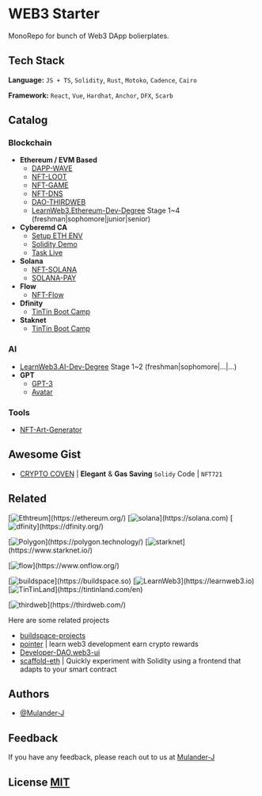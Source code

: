 # WEB3 Starter

MonoRepo for bunch of Web3 DApp bolierplates.

## Tech Stack

**Language:** `JS + TS`, `Solidity`, `Rust`, `Motoko`, `Cadence`, `Cairo`

**Framework:** `React`, `Vue`, `Hardhat`, `Anchor`, `DFX`, `Scarb`

## Catalog

### Blockchain

- **Ethereum / EVM Based**
  - [DAPP-WAVE](/evm/dapp-wave/)
  - [NFT-LOOT](/evm/nft-loot/)
  - [NFT-GAME](/evm/nft-game/)
  - [NFT-DNS](/evm/nft-dns/)
  - [DAO-THIRDWEB](/evm/dao-thirdweb/)
  - [LearnWeb3.Ethereum-Dev-Degree](/evm/ethereum-dev-degree/) Stage 1~4 (freshman|sophomore|junior|senior)
- **Cyberemd CA**
  - [Setup ETH ENV](/cyberemd-ca/installETH.md)
  - [Solidity Demo](/cyberemd-ca/solidity-demo/)
  - [Task Live](/cyberemd-ca/task-live/)
- **Solana**
  - [NFT-SOLANA](/solana/nft-sol/)
  - [SOLANA-PAY](/solana/solana-pay/)
- **Flow**
  - [NFT-Flow](/flow/nft-flow/)
- **Dfinity**
  - [TinTin Boot Camp](/dfinity/learnMotoko/)
- **Staknet**
  - [TinTin Boot Camp](/starknet/tintin_dev_boot_camp/)

### AI

- [LearnWeb3.AI-Dev-Degree](/ai/ai-dev-degree/) Stage 1~2 (freshman|sophomore|...|...)
- **GPT**
  - [GPT-3](/ai/gpt3-try/)
  - [Avatar](/ai/avatar/)

### Tools

- [NFT-Art-Generator](/tools/nft-art-generator/)

## Awesome Gist

- [CRYPTO COVEN](/awesome.gist/CryptoCoven.sol) | **Elegant** & **Gas Saving** `Solidy` Code | `NFT721`

## Related

[![Ethtreum](https://img.shields.io/badge/L1-ethereum-3498db.svg?)](https://ethereum.org/)
[![solana](https://img.shields.io/badge/L1-solana-8b4ff6.svg?)](https://solana.com)
[![dfinity](https://img.shields.io/badge/L1-dfinity-f15a24.svg?)](https://dfinity.org/)

[![Polygon](https://img.shields.io/badge/L2-polygon-7B3FE4.svg?)](https://polygon.technology/)
[![starknet](https://img.shields.io/badge/L2-starknet-0c0c4f.svg?)](https://www.starknet.io/)

[![flow](https://img.shields.io/badge/NFT-flow-00ef8b.svg?)](https://www.onflow.org/)

[![buildspace](https://img.shields.io/badge/Idea-buildspace-9d8eee.svg?)](https://buildspace.so)
[![LearnWeb3](https://img.shields.io/badge/Edu-LearnWeb3-8291fe.svg?)](https://learnweb3.io)
[![TinTinLand](https://img.shields.io/badge/Community-TinTinLand-d23d60.svg?)](https://tintinland.com/en)

[![thirdweb](https://img.shields.io/badge/PAAS-thirdweb-A855F7.svg?)](https://thirdweb.com/)

Here are some related projects

- [buildspace-projects](https://github.com/buildspace/buildspace-projects)
- [pointer](https://www.pointer.gg/) | learn web3 development earn crypto rewards
- [Developer-DAO.web3-ui](https://github.com/Developer-DAO/web3-ui)
- [scaffold-eth](https://github.com/scaffold-eth/scaffold-eth) | Quickly experiment with Solidity using a frontend that adapts to your smart contract

## Authors

- [@Mulander-J](https://github.com/Mulander-J)

## Feedback

If you have any feedback, please reach out to us at [Mulander-J](mulander_j@outlook.com)

## License [MIT](/LICENSE)
